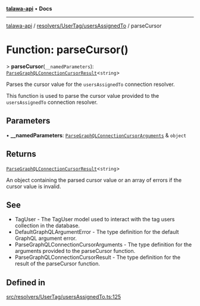 [**talawa-api**](../../../../README.md) • **Docs**

***

[talawa-api](../../../../modules.md) / [resolvers/UserTag/usersAssignedTo](../README.md) / parseCursor

# Function: parseCursor()

\> **parseCursor**(`__namedParameters`): [`ParseGraphQLConnectionCursorResult`](../../../../utilities/graphQLConnection/parseGraphQLConnectionArguments/type-aliases/ParseGraphQLConnectionCursorResult.md)\<`string`\>

Parses the cursor value for the `usersAssignedTo` connection resolver.

This function is used to parse the cursor value provided to the `usersAssignedTo` connection resolver.

## Parameters

• **\_\_namedParameters**: [`ParseGraphQLConnectionCursorArguments`](../../../../utilities/graphQLConnection/parseGraphQLConnectionArguments/type-aliases/ParseGraphQLConnectionCursorArguments.md) & `object`

## Returns

[`ParseGraphQLConnectionCursorResult`](../../../../utilities/graphQLConnection/parseGraphQLConnectionArguments/type-aliases/ParseGraphQLConnectionCursorResult.md)\<`string`\>

An object containing the parsed cursor value or an array of errors if the cursor value is invalid.

## See

 - TagUser - The TagUser model used to interact with the tag users collection in the database.
 - DefaultGraphQLArgumentError - The type definition for the default GraphQL argument error.
 - ParseGraphQLConnectionCursorArguments - The type definition for the arguments provided to the parseCursor function.
 - ParseGraphQLConnectionCursorResult - The type definition for the result of the parseCursor function.

## Defined in

[src/resolvers/UserTag/usersAssignedTo.ts:125](https://github.com/PalisadoesFoundation/talawa-api/blob/790ab2939a7c80eb0ff31afd318f8889a001f225/src/resolvers/UserTag/usersAssignedTo.ts#L125)
